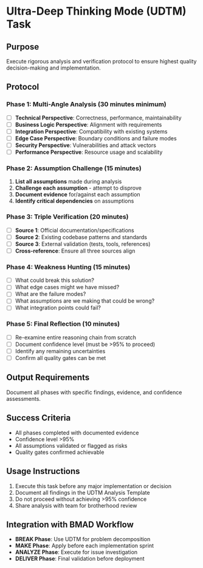 # Ultra-Deep Thinking Mode (UDTM) Task

## Purpose
Execute rigorous analysis and verification protocol to ensure highest quality decision-making and implementation.

## Protocol

### Phase 1: Multi-Angle Analysis (30 minutes minimum)
- [ ] **Technical Perspective**: Correctness, performance, maintainability
- [ ] **Business Logic Perspective**: Alignment with requirements
- [ ] **Integration Perspective**: Compatibility with existing systems
- [ ] **Edge Case Perspective**: Boundary conditions and failure modes
- [ ] **Security Perspective**: Vulnerabilities and attack vectors
- [ ] **Performance Perspective**: Resource usage and scalability

### Phase 2: Assumption Challenge (15 minutes)
1. **List all assumptions** made during analysis
2. **Challenge each assumption** - attempt to disprove
3. **Document evidence** for/against each assumption
4. **Identify critical dependencies** on assumptions

### Phase 3: Triple Verification (20 minutes)
- [ ] **Source 1**: Official documentation/specifications
- [ ] **Source 2**: Existing codebase patterns and standards
- [ ] **Source 3**: External validation (tests, tools, references)
- [ ] **Cross-reference**: Ensure all three sources align

### Phase 4: Weakness Hunting (15 minutes)
- [ ] What could break this solution?
- [ ] What edge cases might we have missed?
- [ ] What are the failure modes?
- [ ] What assumptions are we making that could be wrong?
- [ ] What integration points could fail?

### Phase 5: Final Reflection (10 minutes)
- [ ] Re-examine entire reasoning chain from scratch
- [ ] Document confidence level (must be >95% to proceed)
- [ ] Identify any remaining uncertainties
- [ ] Confirm all quality gates can be met

## Output Requirements
Document all phases with specific findings, evidence, and confidence assessments.

## Success Criteria
- All phases completed with documented evidence
- Confidence level >95%
- All assumptions validated or flagged as risks
- Quality gates confirmed achievable

## Usage Instructions
1. Execute this task before any major implementation or decision
2. Document all findings in the UDTM Analysis Template
3. Do not proceed without achieving >95% confidence
4. Share analysis with team for brotherhood review

## Integration with BMAD Workflow
- **BREAK Phase**: Use UDTM for problem decomposition
- **MAKE Phase**: Apply before each implementation sprint
- **ANALYZE Phase**: Execute for issue investigation
- **DELIVER Phase**: Final validation before deployment